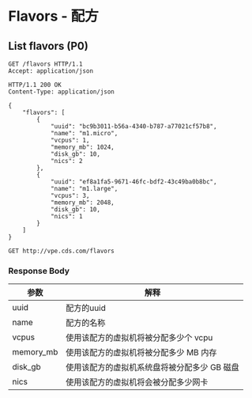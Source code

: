 # Flavors - 配方

## List flavors (P0)

```http
GET /flavors HTTP/1.1
Accept: application/json
```

```http
HTTP/1.1 200 OK
Content-Type: application/json

{
    "flavors": [
        {
            "uuid": "bc9b3011-b56a-4340-b787-a77021cf57b8",
            "name": "m1.micro",
            "vcpus": 1,
            "memory_mb": 1024,
            "disk_gb": 10,
            "nics": 2
        },
        {
            "uuid": "ef8a1fa5-9671-46fc-bdf2-43c49ba0b8bc",
            "name": "m1.large",
            "vcpus": 3,
            "memory_mb": 2048,
            "disk_gb": 10,
            "nics": 1
        }
    ]
}
```

`GET http://vpe.cds.com/flavors`

### Response Body

参数    |  解释
--------|----------
uuid    | 配方的uuid
name    | 配方的名称
vcpus | 使用该配方的虚拟机将被分配多少个 vcpu
memory_mb | 使用该配方的虚拟机将被分配多少 MB 内存
disk_gb  | 使用该配方的虚拟机系统盘将被分配多少 GB 磁盘
nics     | 使用该配方的虚拟机将会被分配多少网卡
